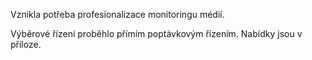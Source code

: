 Vznikla potřeba profesionalizace monitoringu médií.

Výběrové řízení proběhlo přímím poptávkovým řízením. Nabídky jsou v příloze.
